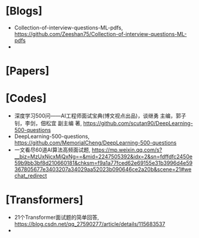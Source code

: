 

# [Blogs]
+ Collection-of-interview-questions-ML-pdfs, https://github.com/Zeeshan75/Collection-of-interview-questions-ML-pdfs
+ 

# [Papers]


# [Codes]
+ 深度学习500问——AI工程师面试宝典(博文视点出品)，谈继勇 主编，郭子钊，李剑，佃松宜 副主编 著, https://github.com/scutan90/DeepLearning-500-questions
+ DeepLearning-500-questions, https://github.com/MemorialCheng/DeepLearning-500-questions
+ 一文看尽60道AI算法高频面试题, https://mp.weixin.qq.com/s?__biz=MzUxNjcxMjQxNg==&mid=2247505392&idx=2&sn=fdffdfc2450e59b9bb3bf8d210660181&chksm=f9a1a77fced62e69155e31b3996d4e59367805677e3403207a34029aa52023b090646ce2a20b&scene=21#wechat_redirect


# [Transformers]
+ 21个Transformer面试题的简单回答, https://blog.csdn.net/qq_27590277/article/details/115683537
+ 

